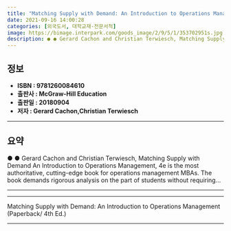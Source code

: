 ```yaml
---
title: "Matching Supply with Demand: An Introduction to Operations Management (Paperback/ 4th Ed.)"
date: 2021-09-16 14:00:28
categories: [외국도서, 대학교재-전문서적]
image: https://bimage.interpark.com/goods_image/2/9/5/1/353702951s.jpg
description: ● ● Gerard Cachon and Christian Terwiesch, Matching Supply with Demand An Introduction to Operations Management, 4e is the most authoritative, cutting-edge bo
---
```


## **정보**

- **ISBN : 9781260084610**
- **출판사 : McGraw-Hill Education**
- **출판일 : 20180904**
- **저자 : Gerard Cachon,Christian Terwiesch**

------



## **요약**

●  ●  Gerard Cachon and Christian Terwiesch, Matching Supply with Demand An Introduction to Operations Management, 4e is the most authoritative, cutting-edge book for operations management MBAs. The book demands rigorous analysis on the part of students without requiring... 

------



------


Matching Supply with Demand: An Introduction to Operations Management (Paperback/ 4th Ed.) 

------


